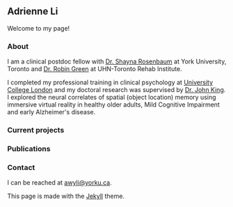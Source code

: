 ## Adrienne Li

Welcome to my page!

### About

I am a clinical postdoc fellow with [Dr. Shayna Rosenbaum](http://www.yorku.ca/shaynar/Dr.R.ShaynaRosenbaum.htm) at York University, Toronto and [Dr. Robin Green](https://www.utsc.utoronto.ca/psych/robin-green-phd-cpsych) at UHN-Toronto Rehab Institute.

I completed my professional training in clinical psychology at [University College London](https://www.ucl.ac.uk/clinical-psychology-doctorate/) and my doctoral research was supervised by [Dr. John King](https://iris.ucl.ac.uk/iris/browse/profile?upi=JAKIN44). I explored the neural correlates of spatial (object location) memory using immersive virtual reality in healthy older adults, Mild Cognitive Impairment and early Alzheimer's disease.

### Current projects

### Publications

### Contact

I can be reached at [awyli@yorku.ca](mailto:awyli@yorku.ca).


This page is made with the [Jekyll](https://jekyllrb.com/) theme.
